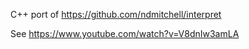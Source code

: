 C++ port of https://github.com/ndmitchell/interpret

See https://www.youtube.com/watch?v=V8dnIw3amLA
